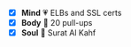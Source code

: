 - [x] **Mind** :heartpulse: ELBs and SSL certs 
- [x] **Body** :dancer: 20 pull-ups
- [x] **Soul** :pray: Surat Al Kahf
